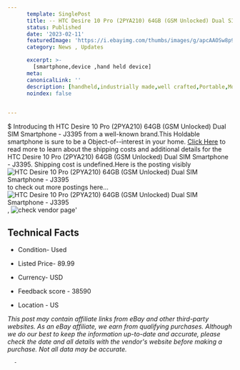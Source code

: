 ```yaml
---
      template: SinglePost
      title: -- HTC Desire 10 Pro (2PYA210) 64GB (GSM Unlocked) Dual SIM Smartphone - J3395
      status: Published
      date: '2023-02-11'
      featuredImage: 'https://i.ebayimg.com/thumbs/images/g/apcAAOSw8p9i4DUe/s-l225.jpg'
      category: News , Updates

      excerpt: >-
        [smartphone,device ,hand held device]
      meta:
      canonicalLink: ''
      description: [handheld,industrially made,well crafted,Portable,Mobile,Compact,Convenient,Lightweight,Maneuverable,Man-portable,Miniature,Carriable,Hand-held,Light,Holdable,Transportable,Mobile device,Pocket-sized,On-the-go,Wireless,Cordless,Compact size,Convenient size, smartphone,device ,hand held device]
      noindex: false
      

---
```

$
      Introducing th HTC Desire 10 Pro (2PYA210) 64GB (GSM Unlocked) Dual SIM Smartphone - J3395 from a well-known brand.This Holdable smartphone is sure to be a Object-of--interest in your home. [Click Here](https://www.ebay.com/itm/144659480103?hash=item21ae607e27%3Ag%3AapcAAOSw8p9i4DUe&mkevt=1&mkcid=1&mkrid=711-53200-19255-0&campid=%253CePNCampaignId%253E&customid=%253CreferenceId%253E&toolid=10049) to read more to learn about the shipping costs and additional details for the HTC Desire 10 Pro (2PYA210) 64GB (GSM Unlocked) Dual SIM Smartphone - J3395. Shipping cost is undefined.Here is the posting visibly ![HTC Desire 10 Pro (2PYA210) 64GB (GSM Unlocked) Dual SIM Smartphone - J3395](https://i.ebayimg.com/thumbs/images/g/apcAAOSw8p9i4DUe/s-l225.jpg) to check out more postings here... ![HTC Desire 10 Pro (2PYA210) 64GB (GSM Unlocked) Dual SIM Smartphone - J3395](https://i.ebayimg.com/images/g/apcAAOSw8p9i4DUe/s-l1600.jpg), ![check vendor page](https://origin-galleryplus.ebayimg.com/ws/web/144659480103_2_0_1/225x225.jpg,https://origin-galleryplus.ebayimg.com/ws/web/144659480103_3_0_1/225x225.jpg,https://origin-galleryplus.ebayimg.com/ws/web/144659480103_4_0_1/225x225.jpg,https://origin-galleryplus.ebayimg.com/ws/web/144659480103_5_0_1/225x225.jpg,https://origin-galleryplus.ebayimg.com/ws/web/144659480103_6_0_1/225x225.jpg,https://origin-galleryplus.ebayimg.com/ws/web/144659480103_7_0_1/225x225.jpg,https://origin-galleryplus.ebayimg.com/ws/web/144659480103_8_0_1/225x225.jpg)'

      

 ## Technical Facts 



     
      

 - Condition- Used 


      

 - Listed Price- 89.99 


      

 - Currency- USD 


      

 - Feedback score - 38590 


      

 - Location - US 


      
      

 *_This post may contain affiliate links from eBay and other third-party websites. As an eBay affiliate, we earn from qualifying purchases. Although we do our best to keep the information up-to-date and accurate, please check the date and all details with the vendor's website before making a purchase. Not all data may be accurate._*




      -
